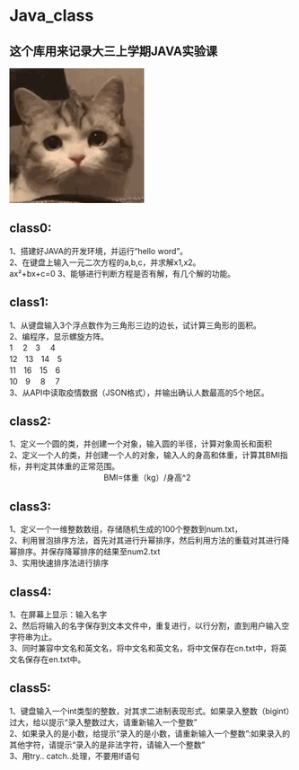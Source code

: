 # Java_class
## 这个库用来记录大三上学期JAVA实验课


![image](https://github.com/0806gcx/Java_class/blob/master/cry.gif)


## class0:  
1、搭建好JAVA的开发环境，并运行“hello word”。  
2、在键盘上输入一元二次方程的a,b,c，并求解x1,x2。  
        ax²+bx+c=0
3、能够进行判断方程是否有解，有几个解的功能。  

## class1:  
1、从键盘输入3个浮点数作为三角形三边的边长，试计算三角形的面积。    
2、编程序，显示螺旋方阵。  
1　 2　3　 4  
12　13　14　5  
11　16　15　6  
10　9 　8　 7  
3、从API中读取疫情数据（JSON格式），并输出确认人数最高的5个地区。  
  
## class2:  
1、定义一个圆的类，并创建一个对象，输入圆的半径，计算对象周长和面积  
2、定义一个人的类，并创建一个人的对象，输入人的身高和体重，计算其BMI指标，并判定其体重的正常范围。  
　　　　　　　　　　　　BMI=体重（kg）/身高^2  
  
## class3:  
1、定义一个一维整数数组，存储随机生成的100个整数到num.txt，  
2、利用冒泡排序方法，首先对其进行升幂排序，然后利用方法的重载对其进行降幂排序。并保存降幂排序的结果至num2.txt  
3、实用快速排序法进行排序  

## class4:  
1、在屏幕上显示：输入名字  
2、然后将输入的名字保存到文本文件中，重复进行，以行分割，直到用户输入空字符串为止。  
3、同时兼容中文名和英文名，将中文名和英文名，将中文保存在cn.txt中，将英文名保存在en.txt中。  
  
## class5:  
1、键盘输入一个int类型的整数，对其求二进制表现形式。如果录入整数（bigint）过大，给以提示“录入整数过大，请重新输入一个整数”  
2、如果录入的是小数，给提示“录入的是小数，请重新输入一个整数”:如果录入的其他字符，请提示“录入的是非法字符，请输入一个整数”  
3、用try.. catch..处理，不要用If语句  
